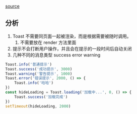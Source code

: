 [source](https://juejin.im/post/5b63fdd46fb9a04fa7757081)
## 分析
1. Toast 不需要同页面一起被渲染，而是根据需要被随时调用。 
   1. 不需要放在 render 方法里面
2. 提示不会打断用户操作，并且会在提示的一段时间后自动关闭
3. 几种不同的消息类型 success error warning

```js
Toast.info('普通提示')
Toast.success('成功提示', 3000)
Toast.warning('警告提示', 1000)
Toast.error('错误提示', 2000, () => {
    Toast.info('哈哈')
})
const hideLoading = Toast.loading('加载中...', 0, () => {
    Toast.success('加载完成')
})
setTimeout(hideLoading, 2000)

```